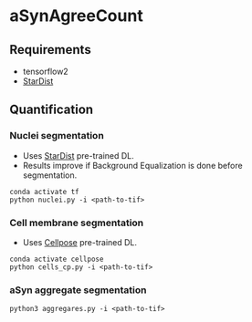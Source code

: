 # aSynAgreeCount


## Requirements

* tensorflow2
* [StarDist](https://github.com/stardist/stardist)



## Quantification


### Nuclei segmentation

* Uses [StarDist](https://github.com/stardist/stardist) pre-trained DL.
* Results improve if Background Equalization is done before segmentation.

```
conda activate tf
python nuclei.py -i <path-to-tif>
```

### Cell membrane segmentation

* Uses [Cellpose](https://github.com/mouseland/cellpose) pre-trained DL.

```
conda activate cellpose
python cells_cp.py -i <path-to-tif>
```

### aSyn aggregate segmentation

```
python3 aggregares.py -i <path-to-tif>
```


